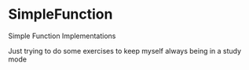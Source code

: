 # SimpleFunction
Simple Function Implementations

Just trying to do some exercises to keep myself always being in a study mode
